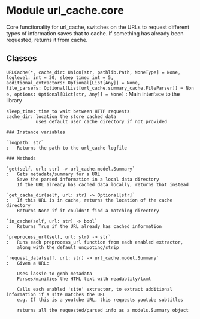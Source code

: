 Module url_cache.core
=====================
Core functionality for url_cache, switches on the URLs to request different types of information
saves that to cache. If something has already been requested, returns it from cache.

Classes
-------

`URLCache(*, cache_dir: Union[str, pathlib.Path, NoneType] = None, loglevel: int = 30, sleep_time: int = 5, additional_extractors: Optional[List[Any]] = None, file_parsers: Optional[List[url_cache.summary_cache.FileParser]] = None, options: Optional[Dict[str, Any]] = None)`
:   Main interface to the library
    
    sleep_time: time to wait between HTTP requests
    cache_dir: location the store cached data
               uses default user cache directory if not provided

    ### Instance variables

    `logpath: str`
    :   Returns the path to the url_cache logfile

    ### Methods

    `get(self, url: str) ‑> url_cache.model.Summary`
    :   Gets metadata/summary for a URL
        Save the parsed information in a local data directory
        If the URL already has cached data locally, returns that instead

    `get_cache_dir(self, url: str) ‑> Optional[str]`
    :   If this URL is in cache, returns the location of the cache directory
        Returns None if it couldn't find a matching directory

    `in_cache(self, url: str) ‑> bool`
    :   Returns True if the URL already has cached information

    `preprocess_url(self, url: str) ‑> str`
    :   Runs each preprocess_url function from each enabled extractor,
        along with the default unquoting/strip

    `request_data(self, url: str) ‑> url_cache.model.Summary`
    :   Given a URL:
        
        Uses lassie to grab metadata
        Parses/minifies the HTML text with readablity/lxml
        
        Calls each enabled 'site' extractor, to extract additional information if a site matches the URL
        e.g. If this is a youtube URL, this requests youtube subtitles
        
        returns all the requested/parsed info as a models.Summary object